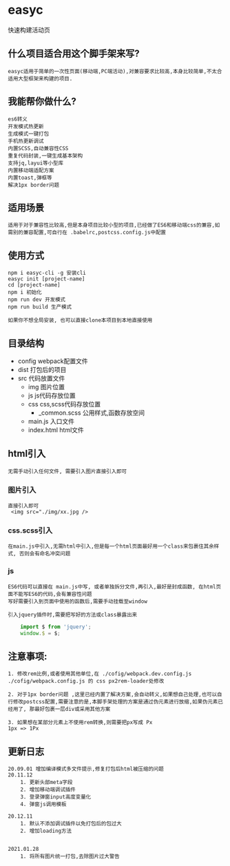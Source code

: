 # easyc
快速构建活动页


## 什么项目适合用这个脚手架来写?
    easyc适用于简单的一次性页面(移动端,PC端活动),对兼容要求比较高,本身比较简单,不太合适用大型框架来构建的项目.

## 我能帮你做什么?  

    es6转义  
    开发模式热更新
    生成模式一键打包
    手机热更新调试
    内置SCSS,自动兼容性CSS
    重复代码封装,一键生成基本架构
    支持jq,layui等小型库
    内置移动端适配方案
    内置toast,弹框等
    解决1px border问题

## 适用场景
    适用于对于兼容性比较高,但是本身项目比较小型的项目,已经做了ES6和移动端css的兼容,如需别的兼容配置,可自行在 .babelrc,postcss.config.js中配置

## 使用方式 
    npm i easyc-cli -g 安装cli
    easyc init [project-name]
    cd [project-name]
    npm i 初始化
    npm run dev 开发模式 
    npm run build 生产模式 
    
    如果你不想全局安装, 也可以直接clone本项目到本地直接使用

## 目录结构

- config webpack配置文件
- dist 打包后的项目
- src 代码放置文件
    - img 图片位置
    - js js代码存放位置
    - css css,scss代码存放位置
        - _common.scss 公用样式,函数存放空间
    - main.js 入口文件 
    - index.html html文件
## html引入  
    无需手动引入任何文件, 需要引入图片直接引入即可

### 图片引入
    直接引入即可
     <img src="./img/xx.jpg />  

### css.scss引入 
    在main.js中引入,无需html中引入,但是每一个html页面最好用一个class来包裹住其余样式, 否则会有命名冲突问题

### js 
    ES6代码可以直接在 main.js中写, 或者单独拆分文件,再引入,最好是封成函数, 在html页面不能写ES6的代码,会有兼容性问题
    写好需要引入到页面中使用的函数后,需要手动挂载至window  

    引入jquery插件时,需要把写好的方法或class暴露出来

```js
    import $ from 'jquery';
    window.$ = $;
```
## 注意事项:

    1. 修改rem比例,或者使用其他单位,在 ./cofig/webpack.dev.config.js   ./cofig/webpack.config.js 的 css px2rem-loader处修改
    
    2. 对于1px border问题 ,这里已经内置了解决方案,会自动转义,如果想自己处理,也可以自行修改postcss配置,需要注意的是,本脚手架处理的方案是通过伪元素进行放缩,如果伪元素已经用了, 那最好包裹一层div或采用其他方案
    
    3. 如果想在某部分元素上不使用rem转换,则需要把px写成 Px
    1px => 1Px

## 更新日志
    20.09.01 增加编译模式多文件提示,修复打包后html被压缩的问题
    20.11.12    
        1. 更新头部meta字段 
        2. 增加移动端调试插件
        3. 登录弹窗input高度变量化 
        4. 弹窗js调用模板
    
    20.12.11
        1. 默认不添加调试插件以免打包后的包过大
        2. 增加loading方法


    2021.01.28
        1. 将所有图片统一打包,去除图片过大警告